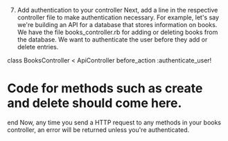7. Add authentication to your controller
Next, add a line in the respective controller file to make authentication necessary. For example, let's say we're building an API for a database that stores information on books. We have the file books_controller.rb for adding or deleting books from the database. We want to authenticate the user before they add or delete entries.

class BooksController < ApiController
  before_action :authenticate_user!

  # Code for methods such as create and delete should come here.
end
Now, any time you send a HTTP request to any methods in your books controller, an error will be returned unless you're authenticated.
